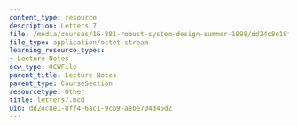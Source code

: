 ```yaml
---
content_type: resource
description: Letters 7
file: /media/courses/16-881-robust-system-design-summer-1998/dd24c8e18ff46ac19cb9aebe704d46d2_letters7.mcd
file_type: application/octet-stream
learning_resource_types:
- Lecture Notes
ocw_type: OCWFile
parent_title: Lecture Notes
parent_type: CourseSection
resourcetype: Other
title: letters7.mcd
uid: dd24c8e1-8ff4-6ac1-9cb9-aebe704d46d2
---
```

